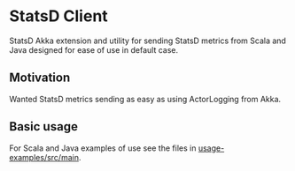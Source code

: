 # StatsD Client
StatsD Akka extension and utility for sending StatsD metrics from Scala and Java designed for ease of use in default case.

## Motivation
Wanted StatsD metrics sending as easy as using ActorLogging from Akka.

## Basic usage
For Scala and Java examples of use see the files in [usage-examples/src/main](usage-examples/src/main).
